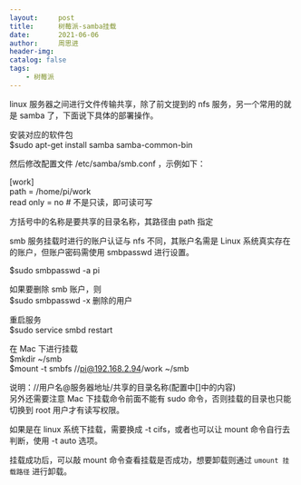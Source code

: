 ```yaml
---
layout:     post
title:      树莓派-samba挂载
date:       2021-06-06
author:     周思进
header-img:	
catalog: false
tags:
    - 树莓派
---
```


linux 服务器之间进行文件传输共享，除了前文提到的 nfs 服务，另一个常用的就是 samba 了，下面说下具体的部署操作。

安装对应的软件包  
$sudo apt-get install samba samba-common-bin

然后修改配置文件  /etc/samba/smb.conf ，示例如下：

[work]  
path = /home/pi/work  
read only = no  # 不是只读，即可读可写


方括号中的名称是要共享的目录名称，其路径由 path 指定

smb 服务挂载时进行的账户认证与 nfs 不同，其账户名需是 Linux 系统真实存在的账户，但账户密码需使用 smbpasswd 进行设置。


$sudo smbpasswd -a pi  

如果要删除 smb 账户，则  
$sudo smbpasswd -x 删除的用户

重启服务  
$sudo service smbd restart

在 Mac 下进行挂载  
$mkdir ~/smb  
$mount -t smbfs //pi@192.168.2.94/work ~/smb  

说明：//用户名@服务器地址/共享的目录名称(配置中[]中的内容)   
另外还需要注意 Mac 下挂载命令前面不能有 sudo 命令，否则挂载的目录也只能切换到 root 用户才有读写权限。

如果是在 linux 系统下挂载，需要换成 -t cifs，或者也可以让 mount 命令自行去判断，使用 -t auto 选项。

挂载成功后，可以敲 mount 命令查看挂载是否成功，想要卸载则通过 `umount 挂载路径` 进行卸载。

